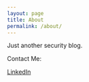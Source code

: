 ```yaml
---
layout: page
title: About
permalink: /about/
---
```


Just another security blog.

Contact Me:

[LinkedIn](https://www.linkedin.com/in/jai-verma-810bb9134)
